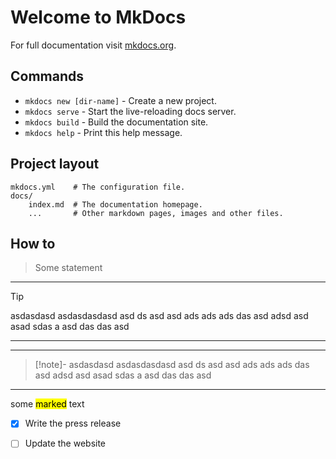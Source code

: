 # Welcome to MkDocs

For full documentation visit [mkdocs.org](https://mkdocs.org).

## Commands

* `mkdocs new [dir-name]` - Create a new project.
* `mkdocs serve` - Start the live-reloading docs server.
* `mkdocs build` - Build the documentation site.
* `mkdocs help` - Print this help message.

## Project layout

    mkdocs.yml    # The configuration file.
    docs/
        index.md  # The documentation homepage.
        ...       # Other markdown pages, images and other files.

## How to

> Some statement

---
> [!TIP] 
> asdasdasd asdasdasdasd asd ds asd asd ads ads ads das asd adsd asd asad sdas a asd das das 
> asd
---


---
> [!note]-
> asdasdasd asdasdasdasd asd ds asd asd ads ads ads das asd adsd asd asad sdas a asd das das 
> asd
---

some <mark>marked</mark> text

- [x] Write the press release
- [ ] Update the website

